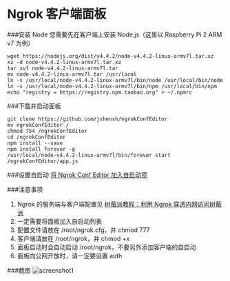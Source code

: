 Ngrok 客户端面板
==============

###安装 Node
您需要先在客户端上安装 Node.js（这里以 Raspberry Pi 2 ARM v7 为例）

    wget https://nodejs.org/dist/v4.4.2/node-v4.4.2-linux-armv7l.tar.xz
    xz -d node-v4.4.2-linux-armv7l.tar.xz
    tar xvf node-v4.4.2-linux-armv7l.tar
    mv node-v4.4.2-linux-armv7l.tar /usr/local
    ln -s /usr/local/node-v4.4.2-linux-armv7l/bin/node /usr/local/bin/node
    ln -s /usr/local/node-v4.4.2-linux-armv7l/bin/npm /usr/local/bin/npm
    echo "registry = https://registry.npm.taobao.org" > ~/.npmrc

###下载并启动面板

    git clone https://github.com/jshensh/ngrokConfEditor
    mv ngrokConfEditor /
    chmod 754 /ngrokConfEditor
    cd /ngrokConfEditor
    npm install --save
    npm install forever -g
    /usr/local/node-v4.4.2-linux-armv7l/bin/forever start /ngrokConfEditor/app.js

###设置自启动
    [将 Ngrok Conf Editor 加入自启动项](http://233.imjs.work/2535.html)

###注意事项
1. Ngrok 的服务端与客户端配置见 [树莓派教程：利用 Ngrok 穿透内网访问树莓派](http://233.imjs.work/2513.html)
2. 一定需要将面板加入自启动列表
3. 配置文件请放在 /root/ngrok.cfg，并 chmod 777
4. 客户端请放在 /root/ngrok，并 chmod +x
5. 面板启动时会自动启动 /root/ngrok，不要另外添加客户端的自启动
6. 面板向公网开放时，请一定要设置 auth

###截图
![screenshot1](http://233.imjs.work/wp-content/uploads/2016/04/QQ图片20160403164945.png)